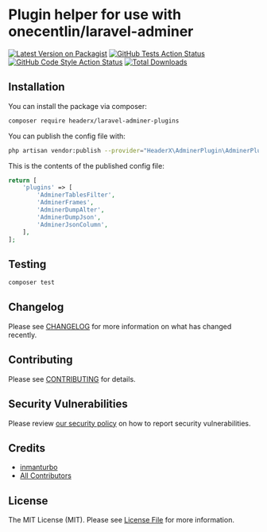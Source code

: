 # Plugin helper for use with onecentlin/laravel-adminer

[![Latest Version on Packagist](https://img.shields.io/packagist/v/headerx/laravel-adminer-plugins.svg?style=flat-square)](https://packagist.org/packages/headerx/laravel-adminer-plugins)
[![GitHub Tests Action Status](https://img.shields.io/github/workflow/status/headerx/laravel-adminer-plugins/run-tests?label=tests)](https://github.com/headerx/laravel-adminer-plugins/actions?query=workflow%3Arun-tests+branch%3Amain)
[![GitHub Code Style Action Status](https://img.shields.io/github/workflow/status/headerx/laravel-adminer-plugins/Check%20&%20fix%20styling?label=code%20style)](https://github.com/headerx/laravel-adminer-plugins/actions?query=workflow%3A"Check+%26+fix+styling"+branch%3Amain)
[![Total Downloads](https://img.shields.io/packagist/dt/headerx/laravel-adminer-plugins.svg?style=flat-square)](https://packagist.org/packages/headerx/laravel-adminer-plugins)


## Installation

You can install the package via composer:

```bash
composer require headerx/laravel-adminer-plugins
```

You can publish the config file with:
```bash
php artisan vendor:publish --provider="HeaderX\AdminerPlugin\AdminerPluginServiceProvider" --tag="laravel-adminer-plugins-config"
```

This is the contents of the published config file:

```php
return [
    'plugins' => [
        'AdminerTablesFilter',
        'AdminerFrames',
        'AdminerDumpAlter',
        'AdminerDumpJson',
        'AdminerJsonColumn',
    ],
];
```

## Testing

```bash
composer test
```

## Changelog

Please see [CHANGELOG](CHANGELOG.md) for more information on what has changed recently.

## Contributing

Please see [CONTRIBUTING](.github/CONTRIBUTING.md) for details.

## Security Vulnerabilities

Please review [our security policy](../../security/policy) on how to report security vulnerabilities.

## Credits

- [inmanturbo](https://github.com/inmanturbo)
- [All Contributors](../../contributors)

## License

The MIT License (MIT). Please see [License File](LICENSE.md) for more information.
